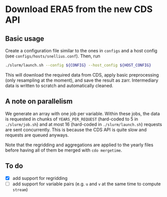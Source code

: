 # Download ERA5 from the new CDS API 

## Basic usage
Create a configuration file similar to the ones in `configs` and a host config (see `configs/hosts/snellius.conf`). Then, run
```bash
./slurm/launch.sh --config ${CONFIG} --host_config ${HOST_CONFIG}
```
This will download the required data from CDS, apply basic preprocessing (only resampling at the moment), and save the result as zarr. Intermediary data is written to scratch and automatically cleaned. 

## A note on parallelism
We generate an array with one job per variable. Within these jobs, the data is requested in chunks of `YEARS_PER_REQUEST` (hard-coded to 5 in `./slurm/job.sh`) and at most 16 (hard-coded in `./slurm/launch.sh`) requests are sent concurrently. This is because the CDS API is quite slow and requests are queued anyways. 

Note that the regridding and aggregations are applied to the yearly files before having all of them be merged with `cdo mergetime`. 

## To do
- [x] add support for regridding
- [ ] add support for variable pairs (e.g. `u` and `v` at the same time to compute `stream`)